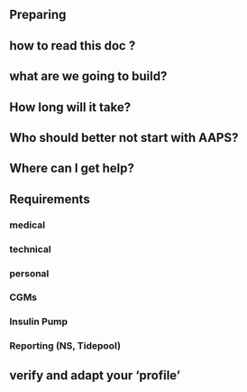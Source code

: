## Preparing

## how to read this doc	?

## what are we going to build?	

## How long will it take?

## Who should better not start with AAPS?	

## Where can I get help?	

## Requirements	

### medical

### technical

### personal

### CGMs

### Insulin Pump

### Reporting (NS, Tidepool)

## verify and adapt your ‘profile’	
